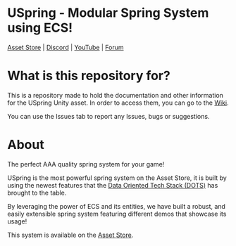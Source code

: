# USpring - Modular Spring System using ECS!

[Asset Store]() | [Discord]() | [YouTube](https://www.youtube.com/channel/UCL0hpXfO3cyAJcVGo8TdxwA?view_as=subscriber) | [Forum]()

# What is this repository for?

This is a repository made to hold the documentation and other information for the USpring Unity asset. In order to access them, you can go to the [Wiki](https://github.com/anueves1/USpringDocs/wiki).

You can use the Issues tab to report any Issues, bugs or suggestions.

# About

The perfect AAA quality spring system for your game!

USpring is the most powerful spring system on the Asset Store, it is built by using the newest features that the [Data Oriented Tech Stack (DOTS)](https://unity.com/dots) has brought to the table. 

By leveraging the power of ECS and its entities, we have built a robust, and easily extensible spring system featuring different demos that showcase its usage!

This system is available on the [Asset Store]().
